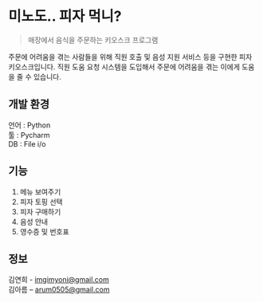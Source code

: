 # 미노도.. 피자 먹니?
> 매장에서 음식을 주문하는 키오스크 프로그램

<!-- [![NPM Version][npm-image]][npm-url]
[![Build Status][travis-image]][travis-url]
[![Downloads Stats][npm-downloads]][npm-url] -->

주문에 어려움을 겪는 사람들을 위해 직원 호출 및 음성 지원 서비스 등을 구현한 피자 키오스크입니다.
직원 도움 요청 시스템을 도입해서 주문에 어려움을 겪는 이에게 도움을 줄 수 있습니다.

## 개발 환경
언어 : Python<br>
툴 : Pycharm<br>
DB : File i/o

## 기능
1. 메뉴 보여주기
2. 피자 토핑 선택
3. 피자 구매하기
4. 음성 안내
5. 영수증 및 번호표

## 정보

김연희 - imgimyoni@gmail.com <br>
김아름 – arum0505@gmail.com<br>
